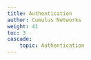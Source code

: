 ```yaml
---
title: Authentication
author: Cumulus Networks
weight: 41
toc: 3
cascade:
    topic: Authentication
---
```

